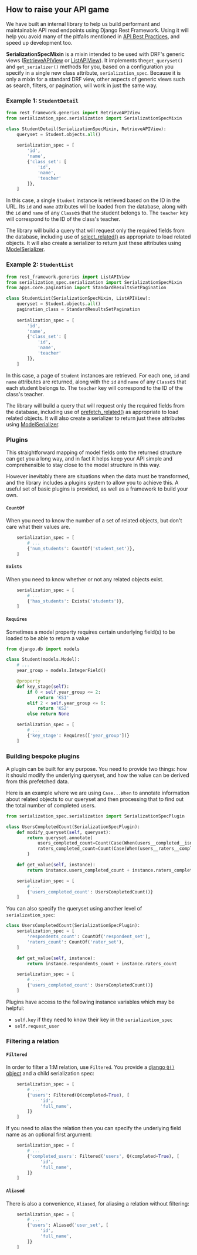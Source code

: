 
## How to raise your API game
We have built an internal library to help us build performant and maintainable API read endpoints using Django Rest Framework. Using it will help you avoid many of the pitfalls mentioned in [API Best Practices](https://docs.dabapps.com/backend/api-best-practices/), and speed up development too.

**SerializationSpecMixin** is a mixin intended to be used with DRF's generic views ([RetrieveAPIView](https://www.django-rest-framework.org/api-guide/generic-views/#retrieveapiview) or [ListAPIView](https://www.django-rest-framework.org/api-guide/generic-views/#listapiview)). It implements the`get_queryset()` and `get_serializer()` methods for you, based on a configuration you specify in a single new class attribute, `serialization_spec`. Because it is only a mixin for a standard DRF view, other aspects of generic views such as search, filters, or pagination, will work in just the same way.

### Example 1: `StudentDetail`

```python
from rest_framework.generics import RetrieveAPIView
from serialization_spec.serialization import SerializationSpecMixin

class StudentDetail(SerializationSpecMixin, RetrieveAPIView):
    queryset = Student.objects.all()
    
    serialization_spec = [
        'id',
        'name',
        {'class_set': [
            'id',
            'name',
            'teacher'
        ]},
    ]
```

In this case, a single `Student` instance is retrieved based on the ID in the URL. Its `id` and `name` attributes will be loaded from the database, along with the `id` and `name` of any `Class`es that the student belongs to. The `teacher` key will correspond to the ID of the class's teacher.

The library will build a query that will request only the required fields from the database, including use of [select_related()](https://docs.djangoproject.com/en/3.0/ref/models/querysets/#select-related) as appropriate to load related objects. It will also create a serializer to return just these attributes using [ModelSerializer](https://www.django-rest-framework.org/tutorial/1-serialization/#using-modelserializers).

### Example 2: `StudentList`

```python
from rest_framework.generics import ListAPIView
from serialization_spec.serialization import SerializationSpecMixin
from apps.core.pagination import StandardResultsSetPagination

class StudentList(SerializationSpecMixin, ListAPIView):
    queryset = Student.objects.all()
    pagination_class = StandardResultsSetPagination
    
    serialization_spec = [
        'id',
        'name',
        {'class_set': [
            'id',
            'name',
            'teacher'
        ]},
    ]
```

In this case, a page of `Student` instances are retrieved. For each one, `id` and `name` attributes are returned, along with the `id` and `name` of any `Class`es that each student belongs to. The `teacher` key will correspond to the ID of the class's teacher.

The library will build a query that will request only the required fields from the database, including use of [prefetch_related()](https://docs.djangoproject.com/en/3.0/ref/models/querysets/#prefetch-related) as appropriate to load related objects. It will also create a serializer to return just these attributes using [ModelSerializer](https://www.django-rest-framework.org/tutorial/1-serialization/#using-modelserializers).

### Plugins

This straightforward mapping of model fields onto the returned structure can get you a long way, and in fact it helps keep your API simple and comprehensible to stay close to the model structure in this way.

However inevitably there are situations when the data must be transformed, and the library includes a plugins system to allow you to achieve this. A useful set of basic plugins is provided, as well as a framework to build your own.

#### `CountOf`

When you need to know the number of a set of related objects, but don't care what their values are.

```python
    serialization_spec = [
        # ...
        {'num_students': CountOf('student_set')},
    ]
```

#### `Exists`

When you need to know whether or not any related objects exist.

```python
    serialization_spec = [
        # ...
        {'has_students': Exists('students')},
    ]
```

#### `Requires`
Sometimes a model property requires certain underlying field(s) to be loaded to be able to return a value
```python
from django.db import models

class Student(models.Model):
    # ...
    year_group = models.IntegerField()

    @property
    def key_stage(self):
        if 0 < self.year_group <= 2:
            return 'KS1'
        elif 2 < self.year_group <= 6:
            return 'KS2'
        else return None
```
```python
    serialization_spec = [
        # ...
        {'key_stage': Requires(['year_group'])}
    ]
```

### Building bespoke plugins
A plugin can be built for any purpose. You need to provide two things: how it should modify the underlying queryset, and how the value can be derived from this prefetched data.

Here is an example where we are using `Case...When` to annotate information about related objects to our queryset and then processing that to find out the total number of completed users.

```python
from serialization_spec.serialization import SerializationSpecPlugin

class UsersCompletedCount(SerializationSpecPlugin):
    def modify_queryset(self, queryset):
        return queryset.annotate(
            users_completed_count=Count(Case(When(users__completed__isnull=False, then=1))),
            raters_completed_count=Count(Case(When(users__raters__completed__isnull=False, then=1)))
        )

    def get_value(self, instance):
        return instance.users_completed_count + instance.raters_completed_count
```

```python
    serialization_spec = [
        # ...
        {'users_completed_count': UsersCompletedCount()}
    ]
```

You can also specify the queryset using another level of `serialization_spec`:

```python
class UsersCompletedCount(SerializationSpecPlugin):
    serialization_spec = [
        'respondents_count': CountOf('respondent_set'),
        'raters_count': CountOf('rater_set'),
    ]

    def get_value(self, instance):
        return instance.respondents_count + instance.raters_count
```

```python
    serialization_spec = [
        # ...
        {'users_completed_count': UsersCompletedCount()}
    ]
```

Plugins have access to the following instance variables which may be helpful:
* `self.key` if they need to know their key in the `serialization_spec`
* `self.request_user`

### Filtering a relation

#### `Filtered`

In order to filter a 1:M relation, use `Filtered`. You provide a [django `Q()` object](https://docs.djangoproject.com/en/2.2/topics/db/queries/#complex-lookups-with-q-objects) and a child serialization spec:

```python
    serialization_spec = [
        # ...
        {'users': Filtered(Q(completed=True), [
             'id',
             'full_name',
        ]}
    ]
```

If you need to alias the relation then you can specify the underlying field name as an optional first argument:

```python
    serialization_spec = [
        # ...
        {'completed_users': Filtered('users', Q(completed=True), [
             'id',
             'full_name',
        ]}
    ]
```

#### `Aliased`

There is also a convenience, `Aliased`, for aliasing a relation without filtering:

```python
    serialization_spec = [
        # ...
        {'users': Aliased('user_set', [
             'id',
             'full_name',
        ]}
    ]
```


